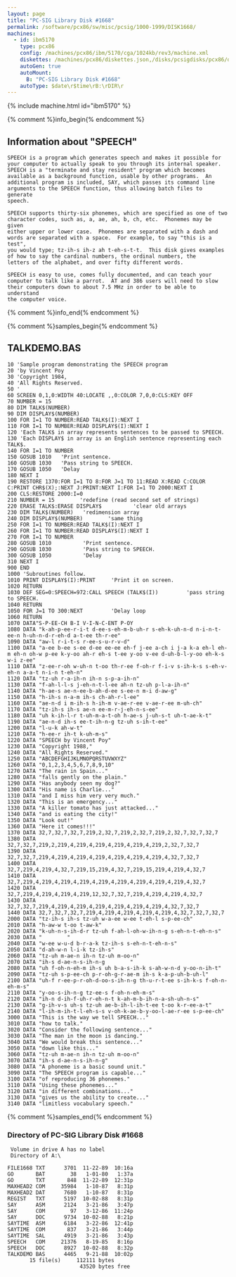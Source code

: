 ```yaml
---
layout: page
title: "PC-SIG Library Disk #1668"
permalink: /software/pcx86/sw/misc/pcsig/1000-1999/DISK1668/
machines:
  - id: ibm5170
    type: pcx86
    config: /machines/pcx86/ibm/5170/cga/1024kb/rev3/machine.xml
    diskettes: /machines/pcx86/diskettes.json,/disks/pcsigdisks/pcx86/diskettes.json
    autoGen: true
    autoMount:
      B: "PC-SIG Library Disk #1668"
    autoType: $date\r$time\rB:\rDIR\r
---
```


{% include machine.html id="ibm5170" %}

{% comment %}info_begin{% endcomment %}

## Information about "SPEECH"

    SPEECH is a program which generates speech and makes it possible for
    your computer to actually speak to you through its internal speaker.
    SPEECH is a "terminate and stay resident" program which becomes
    available as a background function, usable by other programs.  An
    additional program is included, SAY, which passes its command line
    arguments to the SPEECH function, thus allowing batch files to generate
    speech.
    
    SPEECH supports thirty-six phonemes, which are specified as one of two
    character codes, such as, a, ae, ah, b, ch, etc.  Phonemes may be given
    either upper or lower case.  Phonemes are separated with a dash and
    words are separated with a space.  For example, to say "this is a test",
    you would type; tz-ih-s ih-z ah t-eh-s-t-t.  This disk gives examples
    of how to say the cardinal numbers, the ordinal numbers, the
    letters of the alphabet, and over fifty different words.
    
    SPEECH is easy to use, comes fully documented, and can teach your
    computer to talk like a parrot.  AT and 386 users will need to slow
    their computers down to about 7.5 MHz in order to be able to understand
    the computer voice.
{% comment %}info_end{% endcomment %}

{% comment %}samples_begin{% endcomment %}

## TALKDEMO.BAS

```bas
10 'Sample program demonstrating the SPEECH program
20 'by Vincent Poy
30 'Copyright 1984,
40 'All Rights Reserved.
50 '
60 SCREEN 0,1,0:WIDTH 40:LOCATE ,,0:COLOR 7,0,0:CLS:KEY OFF
70 NUMBER = 15
80 DIM TALK$(NUMBER)
90 DIM DISPLAY$(NUMBER)
100 FOR I=1 TO NUMBER:READ TALK$(I):NEXT I
110 FOR I=1 TO NUMBER:READ DISPLAY$(I):NEXT I
120 'Each TALK$ in array represents sentences to be passed to SPEECH.
130 'Each DISPLAY$ in array is an English sentence representing each TALK$.
140 FOR I=1 TO NUMBER
150 GOSUB 1010   'Print sentence.
160 GOSUB 1030   'Pass string to SPEECH.
170 GOSUB 1050   'Delay
180 NEXT I
190 RESTORE 1370:FOR I=1 TO 8:FOR J=1 TO 11:READ X:READ C:COLOR C:PRINT CHR$(X);:NEXT J:PRINT:NEXT I:FOR I=1 TO 2000:NEXT I
200 CLS:RESTORE 2000:I=0
210 NUMBER = 15        'redefine (read second set of strings)
220 ERASE TALK$:ERASE DISPLAY$          'clear old arrays
230 DIM TALK$(NUMBER)   'redimension array
240 DIM DISPLAY$(NUMBER)        'same thing
250 FOR I=1 TO NUMBER:READ TALK$(I):NEXT I
260 FOR I=1 TO NUMBER:READ DISPLAY$(I):NEXT I
270 FOR I=1 TO NUMBER
280 GOSUB 1010          'Print sentence.
290 GOSUB 1030          'Pass string to SPEECH.
300 GOSUB 1050          'Delay
310 NEXT I
900 END
1000 'Subroutines follow.
1010 PRINT DISPLAY$(I):PRINT     'Print it on screen.
1020 RETURN
1030 DEF SEG=0:SPEECH=972:CALL SPEECH (TALK$(I))         'pass string to SPEECH.
1040 RETURN
1050 FOR J=1 TO 300:NEXT         'Delay loop
1060 RETURN
1070 DATA"S-P-EE-CH B-I V-I-N-C-ENT P-OY
1080 DATA "k-ah-p-ee-r-i-t d-ee-s-eh-m-b-uh-r s-eh-k-uh-n-d n-i-n-t-ee-n h-uh-n-d-r-eh-d a-t-ee th-r-ee"
1090 DATA "aw-l r-i-t-s r-ee-s-u-r-v-d"
1100 DATA "a-ee b-ee s-ee d-ee ee-ee eh-f j-ee a-ch i j-a k-a eh-l eh-m eh-n oh-w p-ee k-y-oo ah-r eh-s t-ee y-oo v-ee d-uh-b-l-y-oo eh-k-s w-i z-ee"
1110 DATA "z-ee-r-oh w-uh-n t-oo th-r-ee f-oh-r f-i-v s-ih-k-s s-eh-v-eh-n a-a-t n-i-n t-eh-n"
1120 DATA "tz-uh r-a-ih-n ih-n s-p-a-ih-n"
1130 DATA "f-ah-l-l-s j-eh-n-t-l-ee ah-n tz-uh p-l-a-ih-n"
1140 DATA "h-ae-s ae-n-ee-b-ah-d-ee s-ee-n m-i d-aw-g"
1150 DATA "h-ih-s n-a-m ih-s ch-ah-r-l-ee"
1160 DATA "ae-n-d i m-ih-s h-ih-m v-ae-r-ee v-ae-r-ee m-uh-ch"
1170 DATA "tz-ih-s ih-s ae-n ee-m-r-j-eh-n-s-ee"
1180 DATA "uh k-ih-l-r t-uh-m-a-t-oh h-ae-s j-uh-s-t uh-t-ae-k-t"
1190 DATA "ae-n-d ih-s ee-t-ih-n-g tz-uh s-ih-t-ee"
1200 DATA "l-u-k ah-w-t"
1210 DATA "h-ee-r ih-t k-uh-m-s"
1220 DATA "SPEECH by Vincent Poy"
1230 DATA "Copyright 1988,"
1240 DATA "All Rights Reserved."
1250 DATA "ABCDEFGHIJKLMNOPQRSTUVWXYZ"
1260 DATA "0,1,2,3,4,5,6,7,8,9,10"
1270 DATA "The rain in Spain..."
1280 DATA "falls gently on the plain."
1290 DATA "Has anybody seen my dog?"
1300 DATA "His name is Charlie..."
1310 DATA "and I miss him very very much."
1320 DATA "This is an emergency..."
1330 DATA "A killer tomato has just attacked..."
1340 DATA "and is eating the city!"
1350 DATA "Look out!"
1360 DATA "Here it comes!!!"
1370 DATA 32,7,32,7,32,7,219,2,32,7,219,2,32,7,219,2,32,7,32,7,32,7
1380 DATA 32,7,32,7,219,2,219,4,219,4,219,4,219,4,219,4,219,2,32,7,32,7
1390 DATA 32,7,32,7,219,4,219,4,219,4,219,4,219,4,219,4,219,4,32,7,32,7
1400 DATA 32,7,219,4,219,4,32,7,219,15,219,4,32,7,219,15,219,4,219,4,32,7
1410 DATA 32,7,219,4,219,4,219,4,219,4,219,4,219,4,219,4,219,4,219,4,32,7
1420 DATA 32,7,219,4,219,4,219,4,219,12,32,7,32,7,219,4,219,4,219,4,32,7
1430 DATA 32,7,32,7,219,4,219,4,219,4,219,4,219,4,219,4,219,4,32,7,32,7
1440 DATA 32,7,32,7,32,7,219,4,219,4,219,4,219,4,219,4,32,7,32,7,32,7
2000 DATA "tz-ih-s ih-s tz-uh w-a-ee w-ee t-eh-l s-p-ee-ch"
2010 DATA "h-aw-w t-oo t-aw-k"
2020 DATA "k-uh-n-s-ih-d-r tz-uh f-ah-l-oh-w-ih-n-g s-eh-n-t-eh-n-s"
2030 DATA "        "
2040 DATA "w-ee w-u-d b-r-a-k tz-ih-s s-eh-n-t-eh-n-s"
2050 DATA "d-ah-w-n l-i-k tz-ih-s"
2060 DATA "tz-uh m-ae-n ih-n tz-uh m-oo-n"
2070 DATA "ih-s d-ae-n-s-ih-n-g        "
2080 DATA "uh f-oh-n-eh-m ih-s uh b-a-s-ih-k s-ah-w-n-d y-oo-n-ih-t"
2090 DATA "tz-uh s-p-ee-ch p-r-oh-g-r-ae-m ih-s k-a-p-uh-b-uh-l"
2100 DATA "uh-f r-ee-p-r-oh-d-oo-s-ih-n-g th-u-r-t-ee s-ih-k-s f-oh-n-eh-m-s"
2110 DATA "y-oo-s-ih-n-g tz-ee-s f-oh-n-eh-m-s"
2120 DATA "ih-n d-ih-f-uh-r-eh-n-t k-ah-m-b-ih-n-a-sh-uh-n-s"
2130 DATA "g-ih-v-s uh-s tz-uh ae-b-ih-l-ih-t-ee t-oo k-r-ee-a-t"
2140 DATA "l-ih-m-ih-t-l-eh-s-s v-oh-k-ae-b-y-oo-l-ae-r-ee s-p-ee-ch"
3000 DATA "This is the way we tell SPEECH..."
3010 DATA "how to talk."
3020 DATA "Consider the following sentence..."
3030 DATA "The man in the moon is dancing."
3040 DATA "We would break this sentence..."
3050 DATA "down like this..."
3060 DATA "tz-uh m-ae-n ih-n tz-uh m-oo-n"
3070 DATA "ih-s d-ae-n-s-ih-n-g"
3080 DATA "A phoneme is a basic sound unit."
3090 DATA "The SPEECH program is capable..."
3100 DATA "of reproducing 36 phonemes."
3110 DATA "Using these phonemes..."
3120 DATA "in different combinations..."
3130 DATA "gives us the ability to create..."
3140 DATA "limitless vocabulary speech."
```

{% comment %}samples_end{% endcomment %}

### Directory of PC-SIG Library Disk #1668

     Volume in drive A has no label
     Directory of A:\

    FILE1668 TXT      3701  11-22-89  10:16a
    GO       BAT        38   1-01-80   1:37a
    GO       TXT       848  11-22-89  12:31p
    MAXHEAD2 COM     35984   1-10-87   8:31p
    MAXHEAD2 DAT      7680   1-10-87   8:31p
    REGIST   TXT      5197  10-02-88   8:31p
    SAY      ASM      2124   3-21-86   3:47p
    SAY      COM        97   3-12-86  11:24p
    SAY      DOC      9734  10-02-88   8:21p
    SAYTIME  ASM      6184   3-22-86  12:41p
    SAYTIME  COM       837   3-21-86   3:44p
    SAYTIME  SAL      4919   3-21-86   3:43p
    SPEECH   COM     21376   8-19-85   8:16p
    SPEECH   DOC      8927  10-02-88   8:32p
    TALKDEMO BAS      4465   9-21-88  10:02p
           15 file(s)     112111 bytes
                           43520 bytes free
